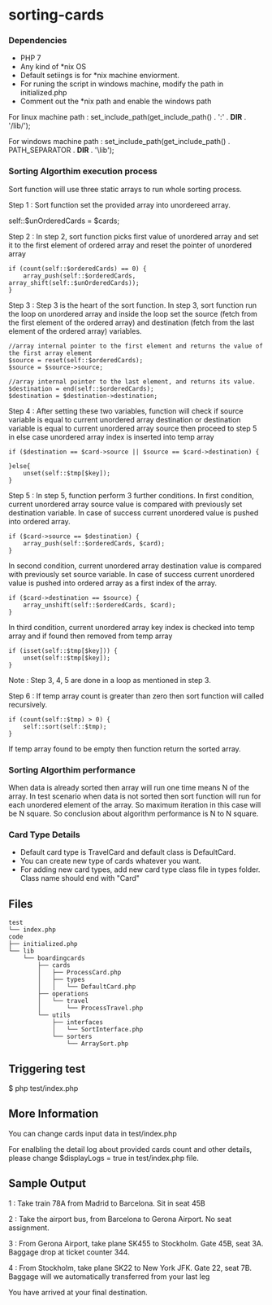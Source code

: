 # sorting-cards


### Dependencies
- PHP 7
- Any kind of *nix OS
- Default setiings is for *nix machine enviorment. 
- For runing the script in windows machine, modify the path in initialized.php 
- Comment out the *nix path and enable the windows path

For linux machine path : set_include_path(get_include_path() . ':' . __DIR__ . '/lib/');

For windows machine path : set_include_path(get_include_path() . PATH_SEPARATOR . __DIR__ . '\lib');

### Sorting Algorthim execution process

Sort function will use three static arrays to run whole sorting process.

Step 1 : Sort function set the provided array into unordereed array.

self::$unOrderedCards = $cards;

Step 2 : In step 2, sort function picks first value of unordered array and set it to the first element of ordered array and reset the pointer of unordered array

    if (count(self::$orderedCards) == 0) {
        array_push(self::$orderedCards, array_shift(self::$unOrderedCards));
    } 

Step 3 : Step 3 is the heart of the sort function. In step 3, sort function run the loop on unordered array and inside the loop set the source (fetch from the first element of the ordered array) and destination (fetch from the last element of the ordered array) variables. 

    //array internal pointer to the first element and returns the value of the first array element
    $source = reset(self::$orderedCards); 
    $source = $source->source;

    //array internal pointer to the last element, and returns its value.
    $destination = end(self::$orderedCards); 
    $destination = $destination->destination; 

Step 4 : After setting these two variables, function will check if source variable is equal to current unordered array destination or destination variable is equal to current unordered array source then proceed to step 5 in else case unordered array index is inserted into temp array

    if ($destination == $card->source || $source == $card->destination) {

    }else{
        unset(self::$tmp[$key]);
    }

Step 5 : In step 5, function perform 3 further conditions.
In first condition, current unordered array source value is compared with previously set destination variable. In case of success current unordered value is pushed into ordered array. 
    
    if ($card->source == $destination) {
        array_push(self::$orderedCards, $card);
    }

In second condition, current unordered array destination value is compared with previously set source variable. In case of success current unordered value is pushed into ordered array as a first index of the array.
    
    if ($card->destination == $source) {
        array_unshift(self::$orderedCards, $card);
    }

In third condition, current unordered array key index is checked into temp array and if found then removed from temp array

    if (isset(self::$tmp[$key])) {
        unset(self::$tmp[$key]);
    }

Note : Step 3, 4, 5 are done in a loop as mentioned in step 3. 

Step 6 : If temp array count is greater than zero then sort function will called recursively.

    if (count(self::$tmp) > 0) {
        self::sort(self::$tmp);
    }

If temp array found to be empty then function return the sorted array. 

### Sorting Algorthim performance

When data is already sorted then array will run one time means N of the array.
In test scenario when data is not sorted then sort function will run for each unordered element of the array. So maximum iteration in this case will be N square.
So conclusion about algorithm performance is N to N square.

### Card Type Details
* Default card type is TravelCard and default class is DefaultCard.
* You can create new type of cards whatever you want.
* For adding new card types, add new card type class file in types folder. Class name should end with "Card"


Files 
----------------------------------------------
    test
    └── index.php
    code
    ├── initialized.php
    └── lib
        └── boardingcards
            ├── cards
            │   ├── ProcessCard.php
            │   ├── types
            │   │   └── DefaultCard.php
            ├── operations
            │   └── travel
            │       └── ProcessTravel.php
            └── utils
                ├── interfaces
                │   └── SortInterface.php
                └── sorters
                    └── ArraySort.php

Triggering test 
----------------------------------------------
$ php test/index.php


More Information 
----------------------------------------------
You can change cards input data in test/index.php

For enalbling the detail log about provided cards count and other details, please change $displayLogs = true in test/index.php file.

Sample Output 
----------------------------------------------
1 : Take train 78A from Madrid to Barcelona. Sit in seat 45B 

2 : Take the airport bus, from Barcelona to Gerona Airport. No seat assignment.

3 : From Gerona Airport, take plane SK455 to Stockholm. Gate 45B, seat 3A. Baggage drop at ticket counter 344.

4 : From Stockholm, take plane SK22 to New York JFK. Gate 22, seat 7B. Baggage will we automatically transferred from your last leg

You have arrived at your final destination.

